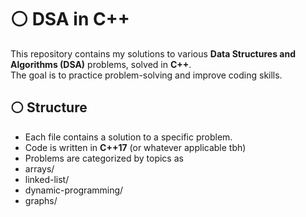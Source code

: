 # ⚪️ DSA in C++

This repository contains my solutions to various **Data Structures and Algorithms (DSA)** problems, solved in **C++**.  
The goal is to practice problem-solving and improve coding skills.

## ⚪️ Structure

- Each file contains a solution to a specific problem.
- Code is written in **C++17** (or whatever applicable tbh)
- Problems are categorized by topics as
- arrays/
- linked-list/
- dynamic-programming/
- graphs/
